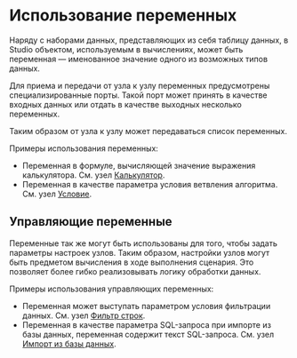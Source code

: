 # Использование переменных

Наряду с наборами данных, представляющих из себя таблицу данных, в Studio объектом, используемым в вычислениях, может быть переменная — именованное значение одного из возможных типов данных.

Для приема и передачи от узла к узлу переменных предусмотрены специализированные порты. Такой порт может принять в качестве входных данных или отдать в качестве выходных несколько переменных.

Таким образом от узла к узлу может передаваться список переменных.

Примеры использования переменных:

* Переменная в формуле, вычисляющей значение выражения калькулятора. См. узел [Калькулятор](../processors/transformation/calc.md).
* Переменная в качестве параметра условия ветвления алгоритма.  См. узел [Условие](../processors/control/condition.md).

## Управляющие переменные

Переменные так же могут быть использованы для того, чтобы задать параметры настроек узлов. Таким образом, настройки узлов могут быть предметом вычисления в ходе выполнения сценария. Это позволяет более гибко реализовывать логику обработки данных.

Примеры использования управляющих переменных:

* Переменная может выступать параметром условия фильтрации данных. См. узел [Фильтр строк](../processors/transformation/row-filter.md).
* Переменная в качестве параметра SQL-запроса при импорте из базы данных, переменная содержит текст SQL-запроса. См. узел [Импорт из базы данных](../integration/import/database.md).